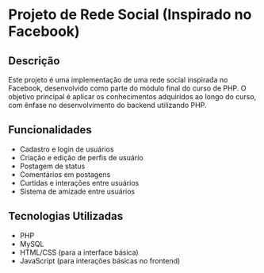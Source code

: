 # Projeto de Rede Social (Inspirado no Facebook)

## Descrição

Este projeto é uma implementação de uma rede social inspirada no Facebook, desenvolvido como parte do módulo final do curso de PHP. O objetivo principal é aplicar os conhecimentos adquiridos ao longo do curso, com ênfase no desenvolvimento do backend utilizando PHP.

## Funcionalidades

- Cadastro e login de usuários
- Criação e edição de perfis de usuário
- Postagem de status
- Comentários em postagens
- Curtidas e interações entre usuários
- Sistema de amizade entre usuários

## Tecnologias Utilizadas

- PHP
- MySQL
- HTML/CSS (para a interface básica)
- JavaScript (para interações básicas no frontend)
